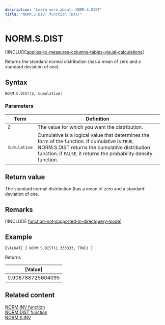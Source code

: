 ```yaml
---
description: "Learn more about: NORM.S.DIST"
title: "NORM.S.DIST function (DAX)"
---
```

# NORM.S.DIST

[!INCLUDE[applies-to-measures-columns-tables-visual-calculations](includes/applies-to-measures-columns-tables-visual-calculations.md)]

Returns the standard normal distribution (has a mean of zero and a standard deviation of one).

## Syntax  
  
```dax
NORM.S.DIST(Z, Cumulative)
```
  
### Parameters  
  
|Term|Definition|  
|--------|--------------|  
|`Z`|The value for which you want the distribution.|  
|`Cumulative`|Cumulative is a logical value that determines the form of the function. If cumulative is `TRUE`, NORM.S.DIST returns the cumulative distribution function; if `FALSE`, it returns the probability density function.|
  
## Return value

The standard normal distribution (has a mean of zero and a standard deviation of one.

## Remarks

[!INCLUDE [function-not-supported-in-directquery-mode](includes/function-not-supported-in-directquery-mode.md)]

## Example  
  
```dax
EVALUATE { NORM.S.DIST(1.333333, TRUE) }
```

Returns

|[Value]  |
|---------|
|0.908788725604095    |

## Related content  

[NORM.INV function](norm-inv-function-dax.md)  
[NORM.DIST function](norm-dist-function-dax.md)  
[NORM.S.INV](norm-s-inv-function-dax.md)  
